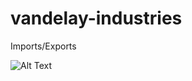 # vandelay-industries
Imports/Exports

![Alt Text](https://media.giphy.com/media/4QFer8KPZEkZ7qp9UV/giphy.gif)
